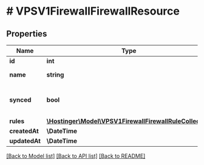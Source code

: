 # # VPSV1FirewallFirewallResource

## Properties

Name | Type | Description | Notes
------------ | ------------- | ------------- | -------------
**id** | **int** | Firewall ID |
**name** | **string** | Firewall name |
**synced** | **bool** | Is current firewall synced with VPS |
**rules** | [**\Hostinger\Model\VPSV1FirewallFirewallRuleCollection**](VPSV1FirewallFirewallRuleCollection.md) |  |
**createdAt** | **\DateTime** |  |
**updatedAt** | **\DateTime** |  |

[[Back to Model list]](../../README.md#models) [[Back to API list]](../../README.md#endpoints) [[Back to README]](../../README.md)
